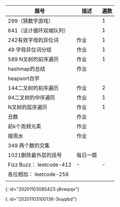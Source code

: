 | 题号 | 描述 | 遍数 |
| - | - | - |
| 299（猜数字游戏） |   | 1 |
| 641（设计循环双端队列） |   | 1 |
| 242有效字母的异位词 | 作业 | 1 |
| 49 字母异位词分组 | 作业 | 1 |
| 589 N叉树的前序遍历 | 作业 | 1 |
| hashmap的总结 | 作业 |   |
| heapsort自学 |   |   |
| 144二叉树的前序遍历 | 作业 | 2 |
| 94二叉树的中序遍历 | 作业 | 1 |
| N叉树的层序遍历 | 作业 | 1 |
| 丑数 | 作业 |   |
| 前k个高频元素 | 作业 |   |
| 接雨水 | 作业 |   |
| 349 两个数的交集 |   |   |
| 1021删除最外层的括号 | 每日一题 |   |
| Fizz Buzz： leetcode-412 | - | - |
| 各位相加： leetcode-258 |   |   |
|   |   |   |
{: id="20201103085423-j8vwpqv"}

{: id="20201103100136-3iuypbd"}

